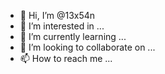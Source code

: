 - 👋 Hi, I’m @13x54n
- 👀 I’m interested in ...
- 🌱 I’m currently learning ...
- 💞️ I’m looking to collaborate on ...
- 📫 How to reach me ...

<!---
13x54n/13x54n is a ✨ special ✨ repository because its `README.md` (this file) appears on your GitHub profile.
You can click the Preview link to take a look at your changes.
--->
